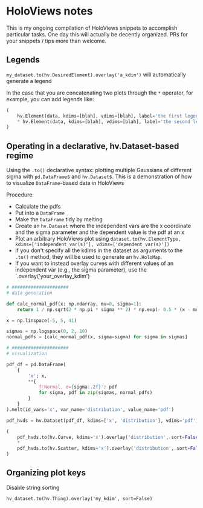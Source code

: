 # HoloViews notes

This is my ongoing compilation of HoloViews snippets to accomplish particular tasks. One day this will actually be decently organized. PRs for your snippets / tips more than welcome.

## Legends

`my_dataset.to(hv.DesiredElement).overlay('a_kdim')` will automatically generate a legend

In the case that you are concatenating two plots through the `*` operator, for example, you can add legends like:

```python
(
    hv.Element(data, kdims=[blah], vdims=[blah], label='the first legend entry')
    * hv.Element(data, kdims=[blah], vdims=[blah], label='the second legend entry')
)
```

## Operating in a declarative, hv.Dataset-based regime

Using the `.to()` declarative syntax: plotting multiple Gaussians of different sigma with `pd.DataFrame`s and `hv.Dataset`s. This is a demonstration of how to visualize `DataFrame`-based data in HoloViews

Procedure:
* Calculate the pdfs
* Put into a `DataFrame`
* Make the `DataFrame` tidy by melting
* Create an `hv.Dataset` where the independent vars are the x coordinate and the sigma parameter and the dependent value is the pdf at an x
* Plot an arbitrary HoloViews plot using `dataset.to(hv.ElementType, kdims=['independent_var(s)'], vdims=['dependent_var(s)'])`
* If you don't specify all the kdims in the dataset as arguments to the `.to()` method, they will be used to generate an `hv.HoloMap`. 
* If you want to instead overlay curves with different values of an independent var (e.g., the sigma parameter), use the `.overlay('your_overlay_kdim')

```python
# #####################
# data generation

def calc_normal_pdf(x: np.ndarray, mu=0, sigma=1):
    return 1 / np.sqrt(2 * np.pi * sigma ** 2) * np.exp(- 0.5 * (x - mu) ** 2 / sigma ** 2)

x = np.linspace(-5, 5, 41)

sigmas = np.logspace(0, 2, 10)
normal_pdfs = [calc_normal_pdf(x, sigma=sigma) for sigma in sigmas]

# #####################
# visualization

pdf_df = pd.DataFrame(
    {
        'x': x,
        **{
            f'Normal, σ={sigma:.2f}': pdf 
            for sigma, pdf in zip(sigmas, normal_pdfs)
        }
    }
).melt(id_vars='x', var_name='distribution', value_name='pdf')

pdf_hvds = hv.Dataset(pdf_df, kdims=['x', 'distribution'], vdims='pdf')

(
    pdf_hvds.to(hv.Curve, kdims='x').overlay('distribution', sort=False)
    *
    pdf_hvds.to(hv.Scatter, kdims='x').overlay('distribution', sort=False)
)
```

## Organizing plot keys

Disable string sorting

`hv_dataset.to(hv.Thing).overlay('my_kdim', sort=False)`
